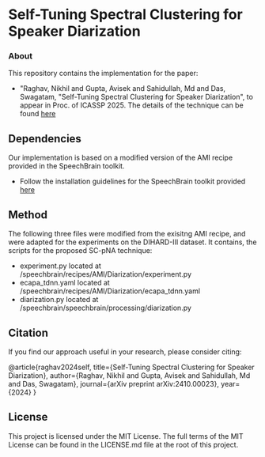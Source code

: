 # Self-Tuning Spectral Clustering for Speaker Diarization 
### About
This repository contains the implementation for the paper: 
- "Raghav, Nikhil and Gupta, Avisek and Sahidullah, Md and Das, Swagatam, "Self-Tuning Spectral Clustering for Speaker Diarization", to appear in Proc. of ICASSP 2025.
The details of the technique can be found [here](https://arxiv.org/pdf/2410.00023? "Heading link")

## Dependencies
Our implementation is based on a modified version of the AMI recipe provided in the SpeechBrain toolkit.
- Follow the installation guidelines for the SpeechBrain toolkit provided [here](https://github.com/speechbrain/speechbrain "Heading link") 
## Method
The following three files were modified from the exisitng AMI recipe, and were adapted for the experiments on the DIHARD-III dataset. It contains, the scripts for the proposed SC-pNA technique:
- experiment.py located at /speechbrain/recipes/AMI/Diarization/experiment.py
- ecapa_tdnn.yaml located at /speechbrain/recipes/AMI/Diarization/ecapa_tdnn.yaml
- diarization.py located at /speechbrain/speechbrain/processing/diarization.py

## Citation
If you find our approach useful in your research, please consider citing:

@article{raghav2024self,
  title={Self-Tuning Spectral Clustering for Speaker Diarization},
  author={Raghav, Nikhil and Gupta, Avisek and Sahidullah, Md and Das, Swagatam},
  journal={arXiv preprint arXiv:2410.00023},
  year={2024}
}

## License
This project is licensed under the MIT License. The full terms of the MIT License can be found in the LICENSE.md file at the root of this project.
